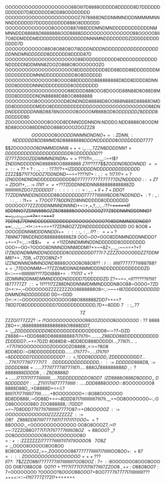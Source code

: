 
OOOOOOOOOOOOOOOOOOOO88OIII7D8888ODDDD8DDDDD8D7DDDDDDDDDDDD7D8DDDDDD8DD88ODDDDDDD
OOOOOOOOOOOOOOOOOOOOOOZ7II78888DNDDNMMNDDDNMMMMNNNNDDDDDDD7DDDDDDDDDD888O8DDDDDD
OOOOOOOOOOOOOO8OOOOO88$7II$88DDDMNDMNDDDDDDDDDDDDNMMNNDDD8$8888D8888888OOD8888DD
OOOOOOOOOOOOOO88OOOOO8$II7O8DDMDDDMDDDDDDDDDDDDDDDDNNNMNDDDDDDDDZDDDDDDDDDDDDD7D
OOOOOOOOOOOO88O8O88O8O7I$8DDDNDDDNDDDDDDDDDDDDDDDDDDDNNDMNDDDDDD$8DDDDDD8DDDD87D
OOOOOOOOOOOOOOOOOOOOOO88DDDDDDDDDDD8DDDDDDDDDDDDNDDDDDNDDMNN8ZOOZO888O8OOOOOOOZO
OOOOOOOOOOOOOOOOOOOOO8DDDDDDDDD8DD88DDD88DDDDDDDMDDDDDDDDDMNNDDDDDDDDDD8O8DDDDDD
OOOOOOOOOOOOOOO8OOOO88DDDDDD888888888D8DD8DDDD8DNNDDD8DDDDDNNNDDDDDDDDD8ODDDDDDD
OOOOOOOOOOOOOOOOOOO88DDDD888OOO8DOOOD88N88D8O88D8MDDD8DDDDDDNDN88888D88OO8888888
OOOOOOOOO8OOOOOOOOD8DNDNDD88888D8OO888N888D88888OMDDD8DDDDDDDMDDO8DDDDDDDDDDDD$D
OOOOOOOOOOOOOOOOO88DNDNDDDDDDDNN8D8878NOOOOO8OOOOM8888OD8ODDDDDDZ8DDDD8DDDDDD8$D
ZOOOOOOOOOOOO8OOOD8DDNNDDDNNDN:NDDDO.NDD8888O8OODM8D88OOOO88DDNDDO888OOOOZOOZZZ8
$$$$$$OOOOOOO8OOODDNNMNDNDNO+=:ZDNN,:NDDDDDD8DD8MMD8D88888888DDDNDDDDDD8ODDDDDDD
7777$$$$$ZOOOOOOO8DNMMDDNN8++=:,,...,7ZZN8DDDDNN?=DDDDDDDDDDDDDDDDDDDDD8ODDDDDDD
??I$Z$777$$ZOOOZDDMMMNDNDN+==~???I7$I=,.....,,,::~+I$?ZNDDNDDDDDND88888OO8888888
$Z7I???7$7$$$ZOODND8DDNNDD~===~::~+??+?:..,::?77$I??++I$ZDDDDDDDNDDDDDDDDDDDDD$D
ZZZZ$$$7?I$77$ODOZ$7DDNDND~~==????I$I?+:.,:~=?I77I?+=?I$ZNDDDNDNDNDDDDDDDDDDD8$D
777777777777777D$I$ZNDDDDO::~+Z7=ZDOI?+,..:=I7II?==+??7$ZDDDNNDDNN888888888888ZD
IIIIIIIIIIIIIIZDO7$ZDDDDD7:::::::~~=~:~,..+II+7+DDO?$77$ZDDNNNDDNDDDDD88ODDDDDDD
77777IIIIIIIII8DD87NDDNDD+~:?:.,:~~~::~,.:?I+=~~+77OO7778DDN$ZO8NNDDDDD8ODDDDDDD
OOOOOO$77$ZZZODDNMNNDNNND+~::+,+,?,.,:,..:??+~~====+I?IIDDNNO$7ZDNN888OZZ8O88888
OOOOOOOOZ77$Z8DDNMNDDDNND?=~:,,..:..,,...~+?+~~==~~==+?7DDN$$Z$7DNNDDDDDDDDDDD$D
OOOOOOOOOO7$O8DDNMNDDDNDD?+=~~:,..,:,,...:+I+::=+~==+?7ZDN8OZ$7ZDNDDDDDDDDDDDD$D
OO$~8OO8+OOOODDNNMDDDNNDDI+=~~::::,.~:~,.~I??~:~~=++?7$8NNI778NDDNDD8888888888Z8
OOO~$OO$=OOO8DDNMNDDDNNDDO?++~+7=:,..:=I$$$I+~~~==+?I$ZDNNDMMNDDNDDDDDD8ODDDDDDD
OOO=~OO=?OOOO8DNNNDDNNMDDMI?+=~+8Z=,..,,,:~~==+?+?I7$Z8DDNDMMNDDNDDDDDD8ODDDDDDD
777I:$7:$ZZZZOOOOODDZZ7DDMM8?+=~,7D8,+I7$ZOO8NZ+?I$ZZNDNNNDMMNDDND8888OOOO8O88O8
??:I::~~IIIIII7777777III88788?+=:,?$7$DOONMM$~=?7ZZOMDDNNDNMMDDDNDDDDDDDDDDDDDZD
II~::~~=IIIIIIIIIIII???7DOI888$+=~:??I7I$$7++?I$ZOMMNDDNMDMMNDDDDNDDDDD7DDDDDDZD
Z?=~=~,=II??????II?III?I87777$7Z7~::~+?I???I7$ZZ88DNDDNNMDMMNDDDDN8OO88~OOOO=7ZD
O=+:=~,~OOOOOOOZZZZZZZZOO8888888O8=:,:~~~+I$87DDDDDDDDDDDDNMNDNDDDDDDDD~$DD==DDD
O+::+::~OOOOOOOOOOOOOOO88O888888ZDD7++==?78DD7D8DDDDDDDDDD7DDDDDDDDDDDD,7D+~8DDD
7$~~::,,7$7$$7Z$$$$$$ZZZO$I$777$ZZZ?:=I?OOOO$$OOOOOOOO88OOZOOOO8OOOOOOO:?7~$8888
Z8O+=:,I88888$88888888888OI8888DD7,=:,,,ZDDDDDDDDDD$8DDDDDDDDDDDODDDDD8~:~?7~DZD
Z8888=~+DDD888DD8888888887I7II7II=........,$Z88DDD8$8DDDDDDDDDDDZDDDDD7:.~+=7DZD
8D88D8:~8DD8DD888DDDDDI...,77III7I... .. .+77I7IIOOOOOOOOOZOOOOOZO8888:,=:=~?8O8
8DD8DD::~D8DDDDDDDDDD.......I7II777~.....I7II7II?=$8DDDDDD7DDDDDDDDDD?::~~=,?DDD
8DDDDD$,:ZDDDDDDDDD7...  ...77II7I777III7777I77. .  .DDDDD$DDDDDDDDDD,:~~::=DDDD
DD888D8,:=DDDDD888=...  ...777II7777III777III7I..  ..~888OZ888888888D~,:~~?88888
88DDDD8~,:Z8D8888D+.... ..I77I7I7I777IIIIIIIIII,..  ..7DDDDDDDDDO8DD7~~IZD8888O8
88D8DDDO,,~D8DDDDDD?:....Z7II7I7III77777IIIIIII:..  ...DDD8888OOOO$:::8OOOOOOOO8
8888D88D,,:+D8888D+==:I.?8IIII7I7I77IIIIII77IIII.......+8OOOOOOOO+:::8O88OOOOOOO
8D8DD888I,:~OD88D+==~8DDD87I7IIIIIIIIIIII7III7II.,,,=+OO8OOOOOOO~:,:OO88OOOOO88O
ZOO888888,::7DDD?==~7D8DDD77II77II7IIIIIIIII7777O87:=+$O8OOOOOZ~::=OOOOOOOOOOOOO
ZZZZZZZZZ~::=O8?~~~Z888DD87IIII7777III7I77I7I7I7OOO+~=?88OOOO$:,,=OOOOOOOOOOOOOO
OO8O8OOOZ7,:=I?~~:7ZZZO88O777I7I7I7II7777IIIIII$O8OZ~~=88OOO?~,,?OO8OOOOOOOOO8OO
OOOOOOOO8O=:~+~::$ZZZZZZZ$I77777IIIIII7II7II7IIOOOO8~~~7O8Z=:,,$OOOO8OOOOO8OO8OO
8O8O8OOOOOZ,:=~,ZOOOOOO88$777777IIIIII7I7IIIIIIOO8OO+:~=87=:::ZOOOOOOOOOOOOOOOOO
=++???II7$$?:~~7$$$ZZZO88I7777777III7IIIIIIIII7OO8OOZ~:~7=~::$8OOOOOOO8OOO8OOOOO
OII8$7O88OO8~~$OO?I$?+???7I$777I7I7I7III77IIII7$ZZOO8~,+=~:~O88O8OO7:7=$OOOOOOOO
?OOOOO?$8OOOO88OOO7+$8OO7777II7777I7IIIIIIIIIII???+++=:=::~I?II7777Z?7ZI?+++++++
